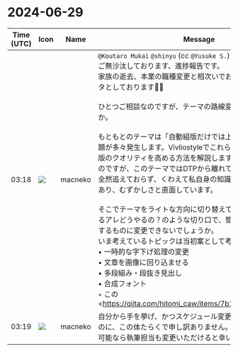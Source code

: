 # 2024-06-29

|Time (UTC)|Icon|Name|Message|
|---|---|---|---|
|03:18|![](https://avatars.slack-edge.com/2023-09-21/5922063967686_3dabeee470fec264ead6_72.jpg)|macneko|`@Koutaro Mukai` `@shinyu` (cc `@Yusuke S.`)<br>ご無沙汰しております、進捗報告です。<br>家族の逝去、本業の職種変更と相次いでおり、変わらずバタバタとしております🙇‍♂️<br><br>ひとつご相談なのですが、テーマの路線変更は可能でしょうか。<br><br>もともとのテーマは「自動組版だけでは上手く解決できない問題が多々発生します。Vivliostyleでこれらの問題に対処し、組版のクオリティを高める方法を解説します。」であったかと想うのですが、このテーマではDTPから離れて久しく最近の動向も全然追えておらず、くわえて私自身の知識不足（力量不足）もあり、むずかしさと直面しています。<br><br>そこでテーマをライトな方向に切り替えて、DTPでよく利用するアレどうやるの？のような切り口で、簡単なサンプルを紹介するものに変更できないでしょうか。<br>いま考えているトピックは当初案として考えていた<br>• 一時的な字下げ処理の変更<br>• 文章を画像に回り込ませる<br>• 多段組み・段抜き見出し<br>• 合成フォント<br>    ◦ この<https://qiita.com/hitomi_caw/items/7b27f0ebffb9c33d7f4f|記事>の内容がVivliostyleでも使えれば…<br>あたりを想定しています。<br><br>問題は第４回でもっと高度な内容の記事を公開されているので、いまさらこの粒度の記事を公開する意味があるのかどうかというところですね…。<br><blockquote>合成フォントで指示が来たので調べました。一カ所ずつ指定するとかではなく、全角はこのフォント、数字はこのフォント、みたいなやつです。ex.)全角文字：ヒラギノ角ゴ Pro W3半角文字：Lat…</blockquote>|
|03:19|![](https://avatars.slack-edge.com/2023-09-21/5922063967686_3dabeee470fec264ead6_72.jpg)|macneko|自分から手を挙げ、かつスケジュール変更までしていただいたのに、この体たらくで申し訳ありません。<br>可能なら執筆担当も変更いただけると幸いです…🙇‍♂️|
